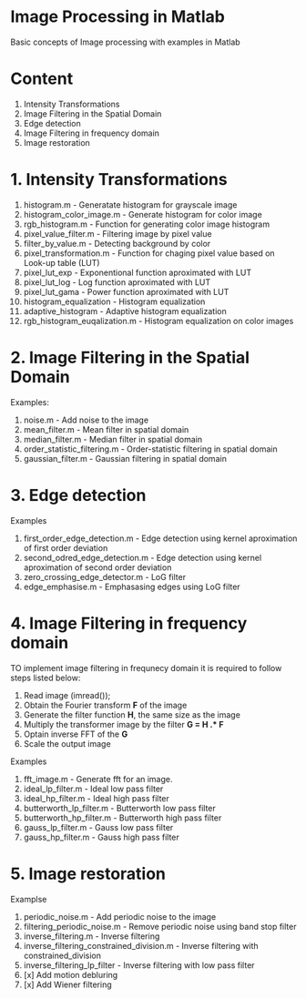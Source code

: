 # Image Processing in Matlab
Basic concepts of Image processing with examples in Matlab

# Content
1. Intensity Transformations
2. Image Filtering in the Spatial Domain
3. Edge detection
4. Image Filtering in frequency domain
5. Image restoration

# 1. Intensity Transformations

1. histogram.m - Generatate histogram for grayscale image
2. histogram_color_image.m - Generate histogram for color image
3. rgb_histogram.m - Function for generating color image histogram
4. pixel_value_filter.m  - Filtering image by pixel value
5. filter_by_value.m - Detecting background by color
6. pixel_transformation.m - Function for chaging pixel value based on Look-up table (LUT)
7. pixel_lut_exp - Exponentional function aproximated with LUT
8. pixel_lut_log - Log function aproximated with LUT
9. pixel_lut_gama - Power function aproximated with LUT
10. histogram_equalization - Histogram equalization
11. adaptive_histogram - Adaptive histogram equalization
12. rgb_histogram_euqalization.m - Histogram equalization on color images

# 2. Image Filtering in the Spatial Domain

Examples:
1. noise.m - Add noise to the image
2. mean_filter.m - Mean filter in spatial domain
3. median_filter.m - Median filter in spatial domain
4. order_statistic_filtering.m - Order-statistic filtering in spatial domain
5. gaussian_filter.m - Gaussian filtering in spatial domain

# 3. Edge detection

Examples
1. first_order_edge_detection.m - Edge detection using kernel aproximation of first order deviation
2. second_odred_edge_detection.m - Edge detection using kernel aproximation of second order deviation 
3. zero_crossing_edge_detector.m - LoG filter
4. edge_emphasise.m - Emphasasing edges using LoG filter

# 4. Image Filtering in frequency domain
TO implement image filtering in frequnecy domain it is required to follow steps listed below:
1. Read image (imread());
2. Obtain the Fourier transform **F** of the image
3. Generate the filter function **H**, the same size as the image
4. Multiply the transformer image by the filter **G = H .\* F**
5. Optain inverse FFT of the **G** 
6. Scale the output image

Examples
1. fft_image.m - Generate fft for an image.
2. ideal_lp_filter.m - Ideal low pass filter
3. ideal_hp_filter.m - Ideal high pass filter
4. butterworth_lp_filter.m - Butterworth low pass filter
5. butterworth_hp_filter.m - Butterworth high pass filter
6. gauss_lp_filter.m - Gauss low pass filter
7. gauss_hp_filter.m - Gauss high pass filter

# 5. Image restoration

Examplse
1. periodic_noise.m - Add periodic noise to the image
2. filtering_periodic_noise.m - Remove periodic noise using band stop filter
3. inverse_filtering.m - Inverse filtering
4. inverse_filtering_constrained_division.m - Inverse filtering with constrained_division
5. inverse_filtering_lp_filter - Inverse filtering with low pass filter
6. [x] Add motion debluring
7. [x] Add Wiener filtering